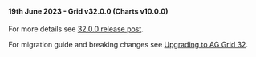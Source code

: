 #### 19th June 2023 - Grid v32.0.0 (Charts v10.0.0)

For more details see [32.0.0 release post](https://blog.ag-grid.com/whats-new-in-ag-grid-32/).

For migration guide and breaking changes see [Upgrading to AG Grid 32](https://www.ag-grid.com/javascript-data-grid/upgrading-to-ag-grid-32/).
